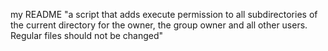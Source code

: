 my README
"a script that adds execute permission to all subdirectories of the current directory for the owner, the group owner and all other users. Regular files should not be changed"  
